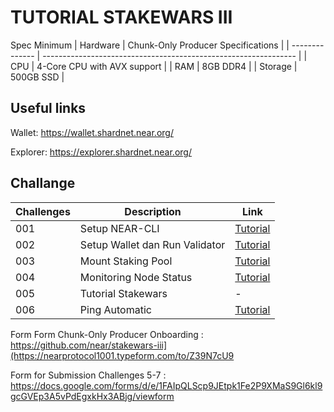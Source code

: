 # TUTORIAL STAKEWARS III

Spec Minimum
| Hardware       | Chunk-Only Producer  Specifications                                   |
| -------------- | ---------------------------------------------------------------       |
| CPU            | 4-Core CPU with AVX support                                           |
| RAM            | 8GB DDR4                                                              |
| Storage        | 500GB SSD                                                             |

## Useful links

Wallet: https://wallet.shardnet.near.org/

Explorer: https://explorer.shardnet.near.org/

## Challange

| Challenges | Description                             | Link                                                                              |
| ---------- | ------------------------------------- | --------------------------------------------------------------------------------- |
| 001        | Setup NEAR-CLI                        | [Tutorial](https://github.com/edibavus/testnet/blob/main/stakewars%20III/challange/1.md) |
| 002        | Setup Wallet dan Run Validator        | [Tutorial](https://github.com/edibavus/testnet/blob/main/stakewars%20III/challange/2.md) |
| 003        | Mount Staking Pool                 | [Tutorial](https://github.com/edibavus/testnet/blob/main/stakewars%20III/challange/3.md) |
| 004        | Monitoring Node Status        | [Tutorial](https://github.com/edibavus/testnet/blob/main/stakewars%20III/challange/4.md) |
| 005        | Tutorial Stakewars            | -                                                                                 |
| 006        | Ping Automatic  | [Tutorial](https://github.com/edibavus/testnet/blob/main/stakewars%20III/challange/6.md) |



Form
Form Chunk-Only Producer Onboarding : https://github.com/near/stakewars-iii](https://nearprotocol1001.typeform.com/to/Z39N7cU9

Form for Submission Challenges 5-7 : https://docs.google.com/forms/d/e/1FAIpQLScp9JEtpk1Fe2P9XMaS9Gl6kl9gcGVEp3A5vPdEgxkHx3ABjg/viewform
